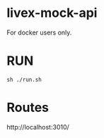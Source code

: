 # livex-mock-api
For docker users only.

# RUN
```
sh ./run.sh
```

# Routes
http://localhost:3010/

